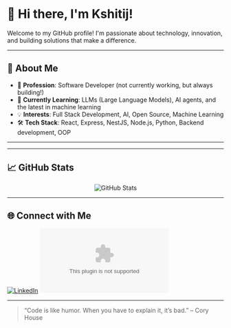 # 👋 Hi there, I'm Kshitij!

Welcome to my GitHub profile! I'm passionate about technology, innovation, and building solutions that make a difference.

---

## 🚀 About Me

- 💼 **Profession**: Software Developer (not currently working, but always building!)
- 🌱 **Currently Learning**: LLMs (Large Language Models), AI agents, and the latest in machine learning
- 💡 **Interests**: Full Stack Development, AI, Open Source, Machine Learning
- 🛠️ **Tech Stack**: React, Express, NestJS, Node.js, Python, Backend development, OOP

---


---

## 📈 GitHub Stats

<p align="center">
  <img src="https://github-readme-stats.vercel.app/api?username=Kshitij031998&show_icons=true&theme=radical" alt="GitHub Stats" />
</p>

---

## 🌐 Connect with Me

[![LinkedIn](https://www.linkedin.com/in/kshitij-jais-031998/)](#)
[![Email](kshitij5069@gmail.com)](#)

---

<!--
**Kshitij031998/Kshitij031998** is a ✨ special ✨ repository because its `README.md` (this file) appears on your GitHub profile.
-->

> “Code is like humor. When you have to explain it, it’s bad.” – Cory House
